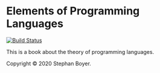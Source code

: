 # Elements of Programming Languages

[![Build Status](https://travis-ci.org/stepchowfun/book.svg?branch=master)](https://travis-ci.org/stepchowfun/book)

This is a book about the theory of programming languages.

Copyright © 2020 Stephan Boyer.
